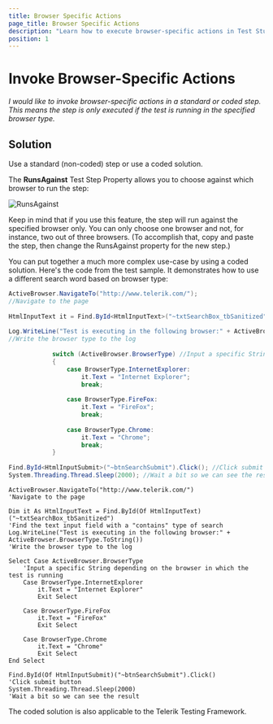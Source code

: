 ```yaml
---
title: Browser Specific Actions
page_title: Browser Specific Actions
description: "Learn how to execute browser-specific actions in Test Studio tests using standard or coded steps. This article explains how to use the RunsAgainst property and provides C# and VB.NET examples for handling different browsers during automated test execution."
position: 1
---
```

# Invoke Browser-Specific Actions #

*I would like to invoke browser-specific actions in a standard or coded step. This means the step is only executed if the test is running in the specified browser type.*

## Solution ##

Use a standard (non-coded) step or use a coded solution.

The **RunsAgainst** Test Step Property allows you to choose against which browser to run the step:

![RunsAgainst][1]

Keep in mind that if you use this feature, the step will run against the specified browser only. You can only choose one browser and not, for instance, two out of three browsers. (To accomplish that, copy and paste the step, then change the RunsAgainst property for the new step.)

You can  put together a much more complex use-case by using a coded solution. Here's the code from the test sample. It demonstrates how to use a different search word based on browser type:

```C#
ActiveBrowser.NavigateTo("http://www.telerik.com/"); 
//Navigate to the page
  
HtmlInputText it = Find.ById<HtmlInputText>("~txtSearchBox_tbSanitized"); //Find the text input field with a "contains" type of search
  
Log.WriteLine("Test is executing in the following browser:" + ActiveBrowser.BrowserType.ToString()); 
//Write the browser type to the log
              
            switch (ActiveBrowser.BrowserType) //Input a specific String depending on the browser in which the test is running 
            {
                case BrowserType.InternetExplorer:
                    it.Text = "Internet Explorer";
                    break;
  
                case BrowserType.FireFox:
                    it.Text = "FireFox";
                    break;
  
                case BrowserType.Chrome:
                    it.Text = "Chrome";
                    break;
            }
  
Find.ById<HtmlInputSubmit>("~btnSearchSubmit").Click(); //Click submit button
System.Threading.Thread.Sleep(2000); //Wait a bit so we can see the result
```
```VB
ActiveBrowser.NavigateTo("http://www.telerik.com/")
'Navigate to the page
  
Dim it As HtmlInputText = Find.ById(Of HtmlInputText)("~txtSearchBox_tbSanitized")
'Find the text input field with a "contains" type of search
Log.WriteLine("Test is executing in the following browser:" + ActiveBrowser.BrowserType.ToString())
'Write the browser type to the log
  
Select Case ActiveBrowser.BrowserType
    'Input a specific String depending on the browser in which the test is running 
    Case BrowserType.InternetExplorer
        it.Text = "Internet Explorer"
        Exit Select
  
    Case BrowserType.FireFox
        it.Text = "FireFox"
        Exit Select
  
    Case BrowserType.Chrome
        it.Text = "Chrome"
        Exit Select
End Select
  
Find.ById(Of HtmlInputSubmit)("~btnSearchSubmit").Click()
'Click submit button
System.Threading.Thread.Sleep(2000)
'Wait a bit so we can see the result
```

The coded solution is also applicable to the Telerik Testing Framework.

[1]: /img/advanced-topics/coded-samples/general/browser-specific-actions/fig1.png